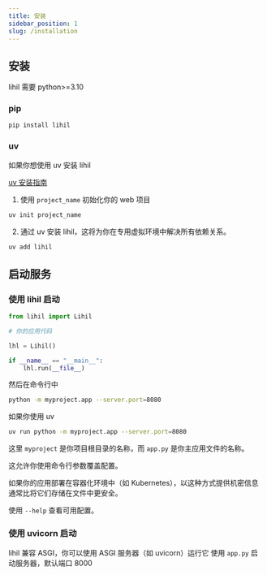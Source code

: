 ```yaml
---
title: 安装
sidebar_position: 1
slug: /installation
---
```


## 安装

lihil 需要 python>=3.10

### pip

```bash
pip install lihil
```

### uv

如果你想使用 uv 安装 lihil

[uv 安装指南](https://docs.astral.sh/uv/getting-started/installation/#installation-methods)

1. 使用 `project_name` 初始化你的 web 项目

```bash
uv init project_name
```

2. 通过 uv 安装 lihil，这将为你在专用虚拟环境中解决所有依赖关系。

```bash
uv add lihil
```

## 启动服务

### 使用 lihil 启动

```python title="app.py"
from lihil import Lihil

# 你的应用代码

lhl = Lihil()

if __name__ == "__main__":
    lhl.run(__file__)
```

然后在命令行中

```bash
python -m myproject.app --server.port=8080
```

如果你使用 uv
```bash
uv run python -m myproject.app --server.port=8080
```

这里 `myproject` 是你项目根目录的名称，而 `app.py` 是你主应用文件的名称。

这允许你使用命令行参数覆盖配置。

如果你的应用部署在容器化环境中（如 Kubernetes），以这种方式提供机密信息通常比将它们存储在文件中更安全。

使用 `--help` 查看可用配置。

### 使用 uvicorn 启动

lihil 兼容 ASGI，你可以使用 ASGI 服务器（如 uvicorn）运行它
使用 `app.py` 启动服务器，默认端口 8000

